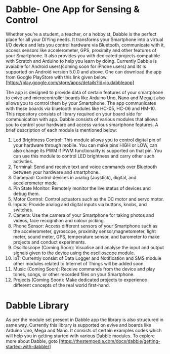 # Dabble- One App for Sensing & Control
Whether you’re a student, a teacher, or a hobbyist, Dabble is the perfect place for all your DIYing needs. It transforms your Smartphone into a virtual I/O device and lets you control hardware via Bluetooth, communicate with it, access sensors like accelerometer, GPS, proximity and other features of your Smartphone. It also provides you with dedicated projects compatible with Scratch and Arduino to help you learn by doing.
Currently Dabble is avaiable for Android users(coming soon for iPhone users) and its is supported on Android version 5.0.0 and above. One can download the app from Google PlayStore with this link given below.
[https://play.google.com/store/apps/details?id=io.dabbleapp]

The app is designed to provide data of certain features of your smartphone to evive and microcontroller boards like Arduino Uno, Nano and Mega,it also allows you to control them by your Smartphone. The app communicates with these boards via bluetooth modules like HC-05, HC-06 and HM-10. This repository consists of library required on your board side for communication with app.
Dabble consists of various modules that allows you to control your hardware and access various smartphone features. A brief description of each module is mentioned below:

1)  Led Brightness Control: This module allows you to control digital pin of your hardware through mobile. You can make pins HIGH or LOW, can also change its PWM if PWM functionailty is supported on that pin. You can use this module to control LED brightness and carry other such activities.
2)  Terminal: Send and receive text and voice commands over Bluetooth between your hardware and smartphone.
3)  Gamepad: Control devices in analog (Joystick), digital, and accelerometer mode.
4)  Pin State Monitor: Remotely monitor the live status of devices and debug them.
5)  Motor Control: Control actuators such as the DC motor and servo motor.
6)  Inputs: Provide analog and digital inputs via buttons, knobs, and switches.
7)  Camera: Use the camera of your Smartphone for taking photos and videos, face recognition and colour picking.
8)  Phone Sensor: Access different sensors of your Smartphone such as the accelerometer, gyroscope, proximity sensor,magnetometer, light meter, sound meter, GPS, temperature sensor, and barometer to make projects and conduct experiments.
9)  Oscilloscope (Coming Soon): Visualise and analyse the input and output signals given to the device using the oscilloscope module.
10) IoT: Currently consist of Data Logger and Notification and SMS module other modules related to Internet of Things will be added soon.
11) Music (Coming Soon): Receive commands from the device and play tones, songs, or other recorded files on your Smartphone.
12) Projects  (Coming Soon): Make dedicated projects to experience different concepts of the real world first-hand.

# Dabble Library
As per the module set present in Dabble app the library is also structured in same way. Currently this library is supported on evive and boards like Arduino Uno, Mega and Nano. It consists of certain examples codes which will help you in getting started with various Dabble modules.
To explore more about Dabble, goto [https://thestempedia.com/docs/dabble/getting-started-with-dabble/]
